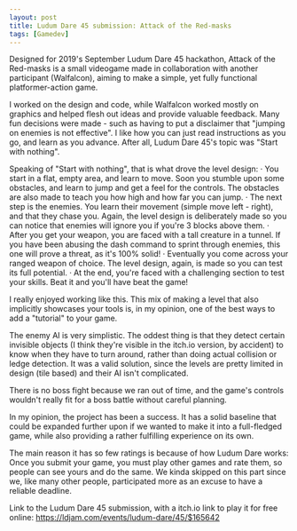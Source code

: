 ```yaml
---
layout: post
title: Ludum Dare 45 submission: Attack of the Red-masks
tags: [Gamedev]
---
```


Designed for 2019's September Ludum Dare 45 hackathon, Attack of the Red-masks is a small videogame made in collaboration with another participant (Walfalcon), aiming to make a simple, yet fully functional platformer-action game.

I worked on the design and code, while Walfalcon worked mostly on graphics and helped flesh out ideas and provide valuable feedback. Many fun decisions were made - such as having to put a disclaimer that "jumping on enemies is not effective". I like how you can just read instructions as you go, and learn as you advance. After all, Ludum Dare 45's topic was "Start with nothing".

Speaking of "Start with nothing", that is what drove the level design:
· You start in a flat, empty area, and learn to move. Soon you stumble upon some obstacles, and learn to jump and get a feel for the controls. The obstacles are also made to teach you how high and how far you can jump.
· The next step is the enemies. You learn their movement (simple move left - right), and that they chase you. Again, the level design is deliberately made so you can notice that enemies will ignore you if you're 3 blocks above them.
· After you get your weapon, you are faced with a tall creature in a tunnel. If you have been abusing the dash command to sprint through enemies, this one will prove a threat, as it's 100% solid!
· Eventually you come across your ranged weapon of choice. The level design, again, is made so you can test its full potential.
· At the end, you're faced with a challenging section to test your skills. Beat it and you'll have beat the game!

I really enjoyed working like this. This mix of making a level that also implicitly showcases your tools is, in my opinion, one of the best ways to add a "tutorial" to your game.

The enemy AI is very simplistic. The oddest thing is that they detect certain invisible objects (I think they're visible in the itch.io version, by accident) to know when they have to turn around, rather than doing actual collision or ledge detection. It was a valid solution, since the levels are pretty limited in design (tile based) and their AI isn't complicated.

There is no boss fight because we ran out of time, and the game's controls wouldn't really fit for a boss battle without careful planning.

In my opinion, the project has been a success. It has a solid baseline that could be expanded further upon if we wanted to make it into a full-fledged game, while also providing a rather fulfilling experience on its own.

The main reason it has so few ratings is because of how Ludum Dare works: Once you submit your game, you must play other games and rate them, so people can see yours and do the same. We kinda skipped on this part since we, like many other people, participated more as an excuse to have a reliable deadline.

Link to the Ludum Dare 45 submission, with a itch.io link to play it for free online: https://ldjam.com/events/ludum-dare/45/$165642
